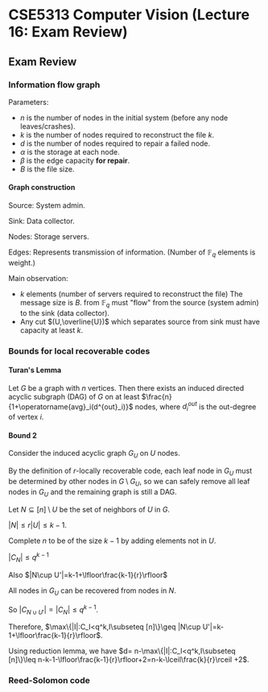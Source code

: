# CSE5313 Computer Vision (Lecture 16: Exam Review)

## Exam Review

### Information flow graph

Parameters:

- $n$ is the number of nodes in the initial system (before any node leaves/crashes).
- $k$ is the number of nodes required to reconstruct the file $k$.
- $d$ is the number of nodes required to repair a failed node.
- $\alpha$ is the storage at each node.
- $\beta$ is the edge capacity **for repair**.
- $B$ is the file size.

#### Graph construction

Source: System admin.

Sink: Data collector.

Nodes: Storage servers.

Edges: Represents transmission of information. (Number of $\mathbb{F}_q$ elements is weight.)

Main observation:

- $k$ elements (number of servers required to reconstruct the file)  The message size is $B$. from $\mathbb{F}_q$ must "flow" from the source (system admin) to the sink (data collector).
- Any cut $(U,\overline{U})$ which separates source from sink must have capacity at least $k$.

### Bounds for local recoverable codes

#### Turan's Lemma

Let $G$ be a graph with $n$ vertices. Then there exists an induced directed acyclic subgraph (DAG) of $G$ on at least $\frac{n}{1+\operatorname{avg}_i(d^{out}_i)}$ nodes, where $d^{out}_i$ is the out-degree of vertex $i$.

#### Bound 2

Consider the induced acyclic graph $G_U$ on $U$ nodes.

By the definition of $r$-locally recoverable code, each leaf node in $G_U$ must be determined by other nodes in $G\setminus G_U$, so we can safely remove all leaf nodes in $G_U$ and the remaining graph is still a DAG.

Let $N\subseteq [n]\setminus U$ be the set of neighbors of $U$ in $G$.

$|N|\leq r|U|\leq k-1$.

Complete $n$ to be of the size $k-1$ by adding elements not in $U$.

$|C_N|\leq q^{k-1}$

Also $|N\cup U'|=k-1+\lfloor\frac{k-1}{r}\rfloor$

All nodes in $G_U$ can be recovered from nodes in $N$.

So $|C_{N\cup U'}|=|C_N|\leq q^{k-1}$.

Therefore, $\max\{|I|:C_I<q^k,I\subseteq [n]\}\geq |N\cup U'|=k-1+\lfloor\frac{k-1}{r}\rfloor$.

Using reduction lemma, we have $d= n-\max\{|I|:C_I<q^k,I\subseteq [n]\}\leq n-k-1-\lfloor\frac{k-1}{r}\rfloor+2=n-k-\lceil\frac{k}{r}\rceil +2$.

### Reed-Solomon code

